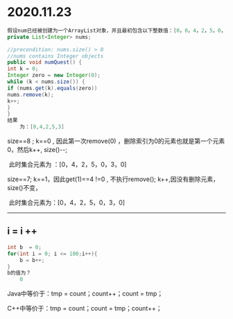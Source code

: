 # 2020.11.23

```java
假设num已经被创建为一个ArrayList对象，并且最初包含以下整数值：[0，0，4，2，5，0，3，0]。 执行下面的方法numQuest(),最终的输出结果是什么？
private List<Integer> nums;

//precondition: nums.size() > 0
//nums contains Integer objects
public void numQuest() {
int k = 0;
Integer zero = new Integer(0);
while (k < nums.size()) {
if (nums.get(k).equals(zero))
nums.remove(k);
k++;
}
}
结果
    为：[0,4,2,5,3]   
```

size==8 ; k==0 , 因此第一次remove(0) ，删除索引为0的元素也就是第一个元素0，然后k++, size()--; 

​		此时集合元素为 ：[0，4，2，5，0，3，0] 

size==7; k==1，因此get(1)==4 !=0 , 不执行remove(); k++,因没有删除元素，size()不变， 

​		此时集合元素为：[0，4，2，5，0，3，0]

------

## i = i ++

```java
int b  = 0;
for(int i = 0; i <= 100;i++){
    b = b++;
}
b的值为？
    0
```

  Java中等价于：tmp = count；count++；count = tmp； 

  C++中等价于：tmp = count；count = tmp；count++；